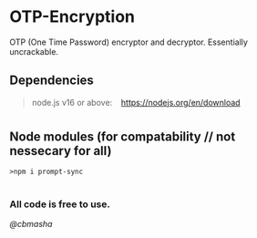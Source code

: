# OTP-Encryption

OTP (One Time Password) encryptor and decryptor.
Essentially uncrackable.

## Dependencies

> node.js v16 or above:&nbsp;&nbsp;&nbsp;&nbsp;https://nodejs.org/en/download

#

## Node modules (for compatability // not nessecary for all)

```console
>npm i prompt-sync
```

#

### All code is free to use.
*@cbmasha*